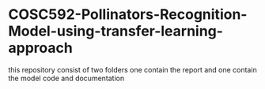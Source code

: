 # COSC592-Pollinators-Recognition-Model-using-transfer-learning-approach

this repository consist of two folders one contain the report and one contain the model code and documentation 
